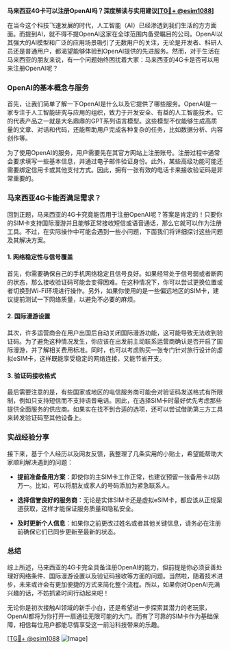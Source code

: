 **马来西亚4G卡可以注册OpenAI吗？深度解读与实用建议[[TG💪+ @esim1088](https://t.me/s/esim1088)]**

在当今这个科技飞速发展的时代，人工智能（AI）已经渗透到我们生活的方方面面。而提到AI，就不得不提OpenAI这家在全球范围内备受瞩目的公司。OpenAI以其强大的AI模型和广泛的应用场景吸引了无数用户的关注，无论是开发者、科研人员还是普通用户，都渴望能够体验到OpenAI提供的先进服务。然而，对于生活在马来西亚的朋友来说，有一个问题始终困扰着大家：马来西亚的4G卡是否可以用来注册OpenAI呢？

### OpenAI的基本概念与服务

首先，让我们简单了解一下OpenAI是什么以及它提供了哪些服务。OpenAI是一家专注于人工智能研究与应用的组织，致力于开发安全、有益的人工智能技术。它的代表产品之一就是大名鼎鼎的GPT系列语言模型。这些模型不仅能够生成高质量的文章、对话和代码，还能帮助用户完成各种复杂的任务，比如数据分析、内容创作等。

为了使用OpenAI的服务，用户需要先在其官方网站上注册账号。注册过程中通常会要求填写一些基本信息，并通过电子邮件验证身份。此外，某些高级功能可能还需要绑定信用卡或其他支付方式。因此，拥有一张有效的电话卡来接收验证码是非常重要的。

### 马来西亚4G卡能否满足需求？

回到正题，马来西亚的4G卡究竟能否用于注册OpenAI呢？答案是肯定的！只要你的SIM卡支持国际漫游并且能够正常接收短信或语音通话，那么它就可以作为注册工具。不过，在实际操作中可能会遇到一些小问题，下面我们将详细探讨这些问题及其解决方案。

#### 1. 网络稳定性与信号覆盖

首先，你需要确保自己的手机网络稳定且信号良好。如果经常处于信号弱或者断网的状态，那么接收验证码可能会变得困难。在这种情况下，你可以尝试更换位置或者切换到Wi-Fi环境进行操作。另外，如果你使用的是一些偏远地区的SIM卡，建议提前测试一下网络质量，以避免不必要的麻烦。

#### 2. 国际漫游设置

其次，许多运营商会在用户出国后自动关闭国际漫游功能，这可能导致无法收到验证码。为了避免这种情况发生，你应该在出发前主动联系运营商确认是否开启了国际漫游，并了解相关费用标准。同时，也可以考虑购买一张专门针对旅行设计的虚拟eSIM卡，这样既能享受稳定的网络连接，又能节省开支。

#### 3. 验证码接收格式

最后需要注意的是，有些国家或地区的电信服务商可能会对验证码发送格式有所限制，例如只支持短信而不支持语音电话。因此，在选择SIM卡时最好优先考虑那些提供全面服务的供应商。如果实在找不到合适的选项，还可以尝试借助第三方工具来转发验证码至其他设备上。

### 实战经验分享

接下来，基于个人经历以及网友反馈，我整理了几条实用的小贴士，希望能帮助大家顺利解决遇到的问题：

- **提前准备备用方案**：即使你的主SIM卡工作正常，也建议预留一张备用卡以防万一。比如，可以将朋友或家人的号码添加为紧急联系人。
  
- **选择信誉良好的服务商**：无论是实体SIM卡还是虚拟eSIM卡，都应该从正规渠道获取，这样才能保证服务质量和隐私安全。
  
- **及时更新个人信息**：如果你之前更改过姓名或者其他关键信息，请务必在注册前确保它们已同步更新至最新的状态。

### 总结

综上所述，马来西亚的4G卡完全具备注册OpenAI的能力，但前提是你必须妥善处理好网络条件、国际漫游设置以及验证码接收等方面的问题。当然啦，随着技术进步，未来或许会有更加便捷的方式来简化整个流程。所以，如果你对OpenAI充满兴趣的话，不妨抓紧时间行动起来吧！

无论你是初次接触AI领域的新手小白，还是希望进一步探索其潜力的老玩家，OpenAI都将为你打开一扇通往无限可能的大门。而有了可靠的SIM卡作为基础保障，相信每位用户都能尽情享受这一前沿科技带来的乐趣。

[[TG💪+ @esim1088](https://t.me/s/esim1088) ![Image](https://i.postimg.cc/4NQfJmqS/Snipaste-2025-05-13-00-14-12.png)]